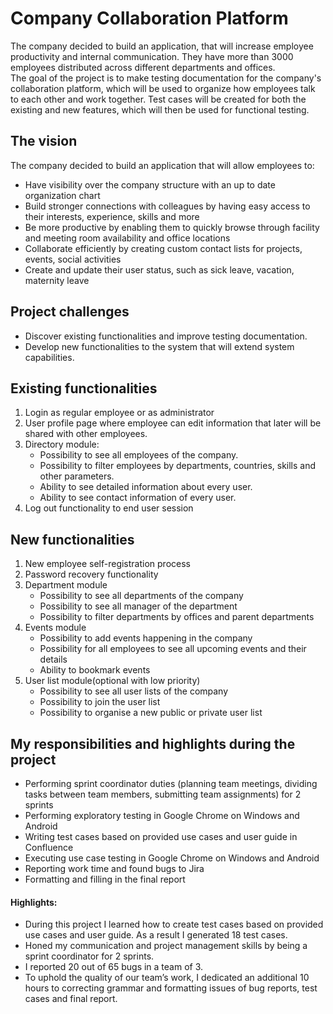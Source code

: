 # Company Collaboration Platform
The company decided to build an application, that will increase employee productivity and internal communication. They have more than 3000 employees distributed across different departments and offices.  
The goal of the project is to make testing documentation for the company's collaboration platform, which will be used to organize how employees talk to each other and work together. Test cases will be created for both the existing and new features, which will then be used for functional testing.

## The vision
The company decided to build an application that will allow employees to:
* Have visibility over the company structure with an up to date organization chart
* Build stronger connections with colleagues by having easy access to their interests, experience, skills and more
* Be more productive by enabling them to quickly browse through facility and meeting room availability and office locations
* Collaborate efficiently by creating custom contact lists for projects, events, social activities
* Create and update their user status, such as sick leave, vacation, maternity leave

## Project challenges
* Discover existing functionalities and improve testing documentation.
* Develop new functionalities to the system that will extend system capabilities.

## Existing functionalities
1. Login as regular employee or as administrator
2. User profile page where employee can edit information that later will be shared with other employees.
3. Directory module:
    * Possibility to see all employees of the company.
    * Possibility to filter employees by departments, countries, skills and other parameters.
    * Ability to see detailed information about every user.
    * Ability to see contact information of every user.
4. Log out functionality to end user session

## New functionalities
1. New employee self-registration process
2. Password recovery functionality
3. Department module
    * Possibility to see all departments of the company
    * Possibility to see all manager of the department
    * Possibility to filter departments by offices and parent departments
4. Events module
    * Possibility to add events happening in the company
    * Possibility for all employees to see all upcoming events and their details
    * Ability to bookmark events
5. User list module(optional with low priority)
    * Possibility to see all user lists of the company
    * Possibility to join the user list
    * Possibility to organise a new public or private user list

## My responsibilities and highlights during the project
* Performing sprint coordinator duties (planning team meetings, dividing tasks between team members, submitting team assignments) for 2 sprints
* Performing exploratory testing in Google Chrome on Windows and Android
* Writing test cases based on provided use cases and user guide in Confluence
* Executing use case testing in Google Chrome on Windows and Android
* Reporting work time and found bugs to Jira
* Formatting and filling in the final report
#### Highlights:
* During this project I learned how to create test cases based on provided use cases and user guide. As a result I generated 18 test cases.
* Honed my communication and project management skills by being a sprint coordinator for 2 sprints.
* I reported 20 out of 65 bugs in a team of 3.
* To uphold the quality of our team’s work, I dedicated an additional 10 hours to correcting grammar and formatting issues of bug reports, test cases and final report.









